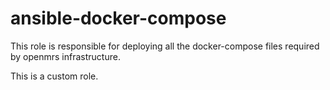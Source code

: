 ansible-docker-compose
=========

This role is responsible for deploying all the docker-compose files
required by openmrs infrastructure.

This is a custom role.  
